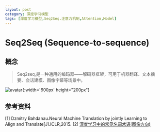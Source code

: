 ```yaml
---
layout: post
category: 深度学习模型
tags: [深度学习模型,Seq2Seq.注意力机制,Attention,Model]
---
```


Seq2Seq (Sequence-to-sequence)
===============

## 概念

> Seq2seq,是一种通用的编码器——解码器框架，可用于机器翻译、文本摘要、会话建模、图像字幕等场景中。

![avatar](https://gwfp.github.io/static/images/19/07/29/seq2seq.jpeg){:width='600px' height="200px"}

## 参考资料


[1] Dzmitry Bahdanau.Neural Machine Translation by jointly Learning to Align and Translate[J].ICLR,2015. 
[2] [深度学习中的常见名词术语(图像方向)](https://www.zhihu.com/lives/904295186979508224)
